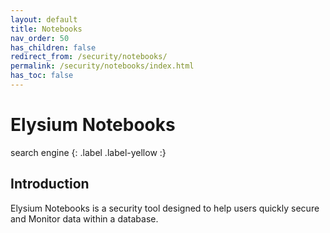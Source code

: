 ```yaml
---
layout: default
title: Notebooks
nav_order: 50
has_children: false
redirect_from: /security/notebooks/
permalink: /security/notebooks/index.html
has_toc: false
---
```


# Elysium Notebooks
search engine
{: .label .label-yellow :}

## Introduction

Elysium Notebooks is a security tool designed to help users quickly secure and Monitor data within a database. 